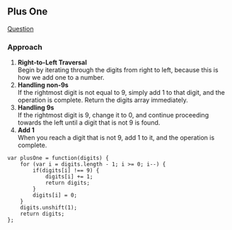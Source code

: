 ## Plus One

[Question](https://leetcode.com/problems/plus-one)

### Approach

1. **Right-to-Left Traversal**<br>
Begin by iterating through the digits from right to left, because this is how we add one to a number.
2. **Handling non-9s**<br>
If the rightmost digit is not equal to 9, simply add 1 to that digit, and the operation is complete. Return the digits array immediately.
3. **Handling 9s**<br>
If the rightmost digit is 9, change it to 0, and continue proceeding towards the left until a digit that is not 9 is found.
4. **Add 1**<br>
When you reach a digit that is not 9, add 1 to it, and the operation is complete.

```
var plusOne = function(digits) {
    for (var i = digits.length - 1; i >= 0; i--) {
        if(digits[i] !== 9) {
            digits[i] += 1;
            return digits;
        }
        digits[i] = 0;
    }
    digits.unshift(1);
    return digits;
};
```
